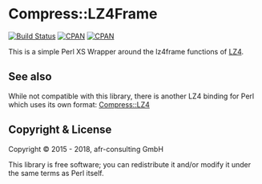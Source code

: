 # Compress::LZ4Frame

[![Build Status](https://travis-ci.org/autinitysystems/Compress-LZ4Frame.svg)](https://travis-ci.org/autinitysystems/Compress-LZ4Frame)
[![CPAN](https://img.shields.io/cpan/v/Compress-LZ4Frame.svg?maxAge=3600)](https://metacpan.org/pod/Compress::LZ4Frame)
[![CPAN](https://img.shields.io/cpan/l/Compress-LZ4Frame.svg?maxAge=3600)](http://dev.perl.org/licenses/)

This is a simple Perl XS Wrapper around the lz4frame functions of [LZ4](https://github.com/lz4/lz4).

## See also

While not compatible with this library, there is another LZ4 binding for Perl
which uses its own format: [Compress::LZ4](https://github.com/gray/compress-lz4)

## Copyright & License

Copyright © 2015 - 2018, afr-consulting GmbH

This library is free software; you can redistribute it and/or modify it under
the same terms as Perl itself.
